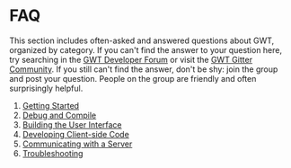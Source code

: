 FAQ
===

This section includes often-asked and answered questions about GWT, organized by category. 
If you can't find the answer to your question here, try searching in the [GWT Developer Forum](http://groups.google.com/group/Google-Web-Toolkit) or visit the [GWT Gitter Community](https://gitter.im/gwtproject/gwt). 
If you still can't find the answer, don't be shy: join the group and post your question.
People on the group are friendly and often surprisingly helpful.

1.  [Getting Started](FAQ_GettingStarted.html)
2.  [Debug and Compile](FAQ_DebuggingAndCompiling.html)
3.  [Building the User Interface](FAQ_UI.html)
4.  [Developing Client-side Code](FAQ_Client.html)
5.  [Communicating with a Server](FAQ_Server.html)
6.  [Troubleshooting](FAQ_Troubleshooting.html)
